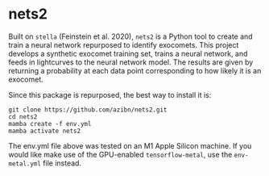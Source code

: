 # nets2

Built on `stella` (Feinstein et al. 2020), `nets2` is a Python tool to create and train a neural network repurposed to identify exocomets. This project develops a synthetic exocomet training set, trains a neural network, and feeds in lightcurves to the neural network model. The results are given by returning a probability at each data point corresponding to how likely it is an exocomet.

Since this package is repurposed, the best way to install it is:

```
git clone https://github.com/azibn/nets2.git
cd nets2
mamba create -f env.yml
mamba activate nets2
```

The env.yml file above was tested on an M1 Apple Silicon machine. If you would like make use of the GPU-enabled `tensorflow-metal`, use the `env-metal.yml` file instead.
